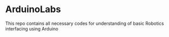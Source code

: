 # ArduinoLabs
This repo contains all necessary codes for understanding of basic Robotics interfacing using Arduino
